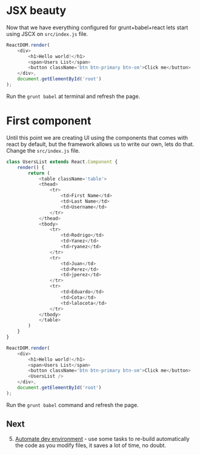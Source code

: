 # JSX beauty
Now that we have everything configured for grunt+babel+react lets start using JSCX on `src/index.js` file.
```js
ReactDOM.render(
    <div>
        <h1>Hello world!</h1>
        <span>Users List</span>
        <button className='btn btn-primary btn-sm'>Click me</button>
    </div>,
    document.getElementById('root')
);
```

Run the `grunt babel` at terminal and refresh the page.

# First component
Until this point we are creating UI using the components that comes with react by default, but the framework allows us to write our own, lets do that. Change the `src/index.js` file.
```js
class UsersList extends React.Component {
    render() {
        return (
            <table className='table'>
            <thead>
                <tr>
                    <td>First Name</td>
                    <td>Last Name</td>
                    <td>Username</td>
                </tr>
            </thead>
            <tbody>
                <tr>
                    <td>Rodrigo</td>
                    <td>Yanez</td>
                    <td>ryanez</td>
                </tr>
                <tr>
                    <td>Juan</td>
                    <td>Perez</td>
                    <td>jperez</td>
                </tr>
                <tr>
                    <td>Eduardo</td>
                    <td>Cota</td>
                    <td>lalocota</td>
                </tr>
            </tbody>
            </table>            
        )
    }
}

ReactDOM.render(
    <div>
        <h1>Hello world!</h1>
        <span>Users List</span>
        <button className='btn btn-primary btn-sm'>Click me</button>
        <UsersList />
    </div>,
    document.getElementById('root')
);
```

Run the `grunt babel` command and refresh the page.
## Next
5. [Automate dev environment](ch-05.md) - use some tasks to re-build automatically the code as you modify files, it saves a lot of time, no doubt.
